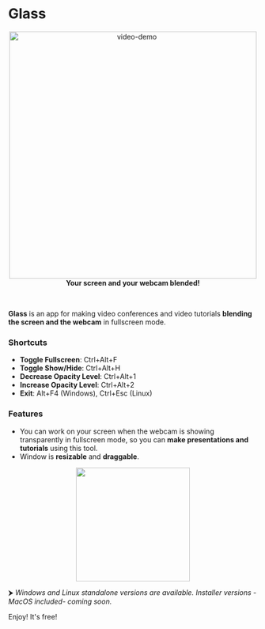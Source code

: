 # Glass

<p align="center">
	<img src="https://s7.gifyu.com/images/output77591528be0f4ccb.gif" alt="video-demo" width="500">
	</br>
	<strong align="center">Your screen and your webcam blended!</strong>
</p>

<br>

**Glass** is an app for making video conferences and video tutorials **blending the screen and the webcam** in fullscreen mode.

### Shortcuts
- **Toggle Fullscreen**: Ctrl+Alt+F
- **Toggle Show/Hide**: Ctrl+Alt+H
- **Decrease Opacity Level**: Ctrl+Alt+1
- **Increase Opacity Level**: Ctrl+Alt+2
- **Exit**: Alt+F4 (Windows), Ctrl+Esc (Linux)

### Features
- You can work on your screen when the webcam is showing transparently in fullscreen mode, so you can **make presentations and tutorials** using this tool.
- Window is **resizable** and **draggable**.

<p align="center"><a href="https://github.com/jersonlatorre/webcam-glass/releases/latest"><img src="https://i.imgur.com/LKSKpt3.png" width="230" /></a></p>

⮞ *Windows and Linux standalone versions are available. Installer versions -MacOS included- coming soon.*

Enjoy! It's free!
